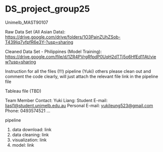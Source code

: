 # DS_project_group25
Unimelb_MAST90107

Raw Data Set (All Asian Data):
https://drive.google.com/drive/folders/1O3PainZUhZSob-T439ljq7yfpfR6e3Y-?usp=sharing

Cleaned Data Set - Philippines (Model Training):
https://drive.google.com/file/d/1ZR4PVrgRfpdP0UqH2dTTj5o6HfEd11At/view?usp=sharing

Instruction for all the files (!!!)
pipeline (Yuki) others please clean out and comment the code clearly, will just attach the relevant file link in the pipeline file

Tableau file (TBD)

Team Member Contact:
Yuki Liang:
Student E-mail: liasl1@student.unimelb.edu.au
Personal E-mail: yukileung523@gmail.com
Phone: 0493574521
...

pipeline
1. data download: link
2. data cleaning: link
3. visualization: link
4. model: link



